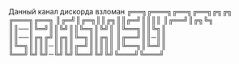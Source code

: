 Данный канал  дискорда взломан
╔══╗╔═══╗╔══╗╔══╗╔╗╔╗ ╔═══╗╔══╗
║╔═╝║╔═╗║║╔╗║║╔═╝║║║║ ║╔══╝║╔╗╚╗
║║──║╚═╝║║╚╝║║╚═╗║╚╝║ ║╚══╗║║╚╗║
║║──║╔╗╔╝║╔╗║╚═╗║║╔╗║ ║╔══╝║║─║║
║╚═╗║║║║─║║║║╔═╝║║║║║ ║╚══╗║╚═╝║
╚══╝╚╝╚╝─╚╝╚╝╚══╝╚╝╚╝╚═══╝╚═══╝
